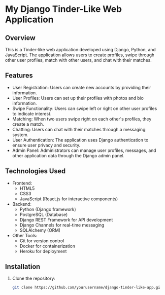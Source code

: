 # My Django Tinder-Like Web Application

## Overview
This is a Tinder-like web application developed using Django, Python, and JavaScript. The application allows users to create profiles, swipe through other user profiles, match with other users, and chat with their matches.

## Features
- User Registration: Users can create new accounts by providing their information.
- User Profiles: Users can set up their profiles with photos and bio information.
- Swipe Functionality: Users can swipe left or right on other user profiles to indicate interest.
- Matching: When two users swipe right on each other's profiles, they create a match.
- Chatting: Users can chat with their matches through a messaging system.
- User Authentication: The application uses Django authentication to ensure user privacy and security.
- Admin Panel: Administrators can manage user profiles, messages, and other application data through the Django admin panel.

## Technologies Used
- Frontend:
  - HTML5
  - CSS3
  - JavaScript (React.js for interactive components)
- Backend:
  - Python (Django framework)
  - PostgreSQL (Database)
  - Django REST Framework for API development
  - Django Channels for real-time messaging
  - SQLAlchemy (ORM)
- Other Tools:
  - Git for version control
  - Docker for containerization
  - Heroku for deployment

## Installation
1. Clone the repository:
   ```bash
   git clone https://github.com/yourusername/django-tinder-like-app.git
